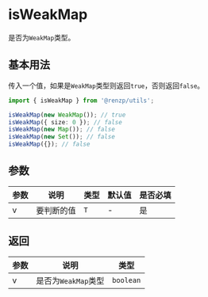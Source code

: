 # isWeakMap

是否为`WeakMap`类型。

## 基本用法

传入一个值，如果是`WeakMap`类型则返回`true`，否则返回`false`。

```ts
import { isWeakMap } from '@renzp/utils';

isWeakMap(new WeakMap()); // true
isWeakMap({ size: 0 }); // false
isWeakMap(new Map()); // false
isWeakMap(new Set()); // false
isWeakMap({}); // false
```

## 参数

| 参数 | 说明       | 类型 | 默认值 | 是否必填 |
| ---- | ---------- | ---- | ------ | -------- |
| v    | 要判断的值 | `T`  | -      | 是       |

## 返回

| 参数 | 说明                | 类型      |
| ---- | ------------------- | --------- |
| v    | 是否为`WeakMap`类型 | `boolean` |
